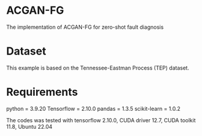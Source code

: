 # ACGAN-FG
The implementation of ACGAN-FG for zero-shot fault diagnosis  

# Dataset
This example is based on the Tennessee-Eastman Process (TEP)  dataset.

# Requirements 
python = 3.9.20
Tensorflow = 2.10.0
pandas = 1.3.5
scikit-learn = 1.0.2

The codes was tested with tensorflow 2.10.0, CUDA driver 12.7, CUDA toolkit 11.8, Ubuntu 22.04
